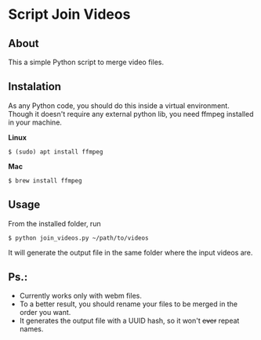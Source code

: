 # Script Join Videos

About
---
This a simple Python script to merge video files.

Instalation
---

As any Python code, you should do this inside a virtual environment. 
Though it doesn't require any external python lib, you need ffmpeg installed in your machine.

**Linux**
```  
$ (sudo) apt install ffmpeg
```

**Mac**
```
$ brew install ffmpeg
```

Usage
---

From the installed folder, run
```
$ python join_videos.py ~/path/to/videos

```

It will generate the output file in the same folder where the input videos are.

Ps.:
---
* Currently works only with webm files.
* To a better result, you should rename your files to be merged in the order you want.
* It generates the output file with a UUID hash, so it won't ~~ever~~ repeat names.